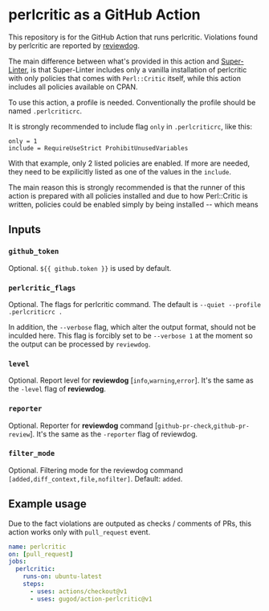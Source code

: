 # perlcritic as a GitHub Action

This repository is for the GitHub Action that runs perlcritic. Violations found by perlcritic are reported by [reviewdog](https://github.com/reviewdog/reviewdog).

The main difference between what's provided in this action and
[Super-Linter](https://github.com/marketplace/actions/super-linter),
is that Super-Linter includes only a vanilla installation of
perlcritic with only policies that comes with `Perl::Critic` itself,
while this action includes all policies available on CPAN.

To use this action, a profile is needed. Conventionally the profile should
be named `.perlcriticrc`.

It is strongly recommended to include flag `only` in `.perlcriticrc`, like this:

```
only = 1
include = RequireUseStrict ProhibitUnusedVariables
```

With that example, only 2 listed policies are enabled. If more are needed,
they need to be expilicitly listed as one of the values in the `include`.

The main reason this is strongly recommended is that the runner of
this action is prepared with all policies installed and due to how
Perl::Critic is written, policies could be enabled simply by being
installed -- which means 

## Inputs

### `github_token`

Optional. `${{ github.token }}` is used by default.

### `perlcritic_flags`

Optional. The flags for perlcritic command. The default is `--quiet --profile .perlcriticrc .`

In addition, the `--verbose` flag, which alter the output format, should not be inculded here. This flag is forcibly set to be `--verbose 1` at the moment  so the output can be processed by `reviewdog`.

### `level`

Optional. Report level for **reviewdog** [`info`,`warning`,`error`].
It's the same as the `-level` flag of **reviewdog**.

### `reporter`

Optional. Reporter for **reviewdog** command [`github-pr-check`,`github-pr-review`].
It's the same as the `-reporter` flag of reviewdog.

### `filter_mode`

Optional. Filtering mode for the reviewdog command `[added,diff_context,file,nofilter]`. Default: `added`.

## Example usage

Due to the fact violations are outputed as checks / comments of PRs,
this action works only with `pull_request` event.

```yml
name: perlcritic
on: [pull_request]
jobs:
  perlcritic:
    runs-on: ubuntu-latest
    steps:
      - uses: actions/checkout@v1
      - uses: gugod/action-perlcritic@v1
```
